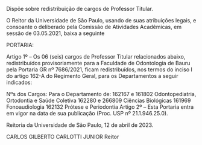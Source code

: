Dispõe sobre redistribuição de cargos de Professor Titular.

O Reitor da Universidade de São Paulo, usando de suas atribuições legais, e consoante o deliberado pela Comissão de Atividades Acadêmicas, em sessão de 03.05.2021, baixa a seguinte

PORTARIA:

Artigo 1º – Os 06 (seis) cargos de Professor Titular relacionados abaixo, redistribuídos provisoriamente para a Faculdade de Odontologia de Bauru pela Portaria GR nº 7686/2021, ficam redistribuídos, nos termos do inciso I do artigo 162-A do Regimento Geral, para os Departamentos a seguir indicados:

Nºs dos Cargos:	Para o Departamento de:
162167 e 161802	Odontopediatria, Ortodontia e Saúde Coletiva
162280 e 266809	Ciências Biológicas
161969	Fonoaudiologia
162132	Prótese e Periodontia
Artigo 2º – Esta Portaria entra em vigor na data de sua publicação (Proc. USP nº 21.1.946.25.0).

Reitoria da Universidade de São Paulo, 12 de abril de 2023.

CARLOS GILBERTO CARLOTTI JUNIOR
Reitor